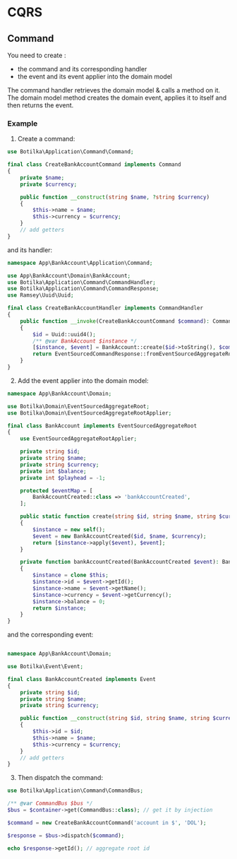 # CQRS



## Command

You need to create :
* the command and its corresponding handler
* the event and its event applier into the domain model

The command handler retrieves the domain model & calls a method on it. The domain model method creates
the domain event, applies it to itself and then returns the event.

### Example

1. Create a command:
```php
use Botilka\Application\Command\Command;

final class CreateBankAccountCommand implements Command
{
    private $name;
    private $currency;

    public function __construct(string $name, ?string $currency)
    {
        $this->name = $name;
        $this->currency = $currency;
    }
    // add getters
}
```

and its handler:
```php
namespace App\BankAccount\Application\Command;

use App\BankAccount\Domain\BankAccount;
use Botilka\Application\Command\CommandHandler;
use Botilka\Application\Command\CommandResponse;
use Ramsey\Uuid\Uuid;

final class CreateBankAccountHandler implements CommandHandler
{
    public function __invoke(CreateBankAccountCommand $command): CommandResponse
    {
        $id = Uuid::uuid4();
        /** @var BankAccount $instance */
        [$instance, $event] = BankAccount::create($id->toString(), $command->getName(), $command->getCurrency());
        return EventSourcedCommandResponse::fromEventSourcedAggregateRoot($instance, $event);
    }
}
```
2. Add the event applier into the domain model:
```php
namespace App\BankAccount\Domain;

use Botilka\Domain\EventSourcedAggregateRoot;
use Botilka\Domain\EventSourcedAggregateRootApplier;

final class BankAccount implements EventSourcedAggregateRoot
{
    use EventSourcedAggregateRootApplier;

    private string $id;
    private string $name;
    private string $currency;
    private int $balance;
    private int $playhead = -1;

    protected $eventMap = [
        BankAccountCreated::class => 'bankAccountCreated',
    ];

    public static function create(string $id, string $name, string $currency): array
    {
        $instance = new self();
        $event = new BankAccountCreated($id, $name, $currency);
        return [$instance->apply($event), $event];
    }

    private function bankAccountCreated(BankAccountCreated $event): BankAccount
    {
        $instance = clone $this;
        $instance->id = $event->getId();
        $instance->name = $event->getName();
        $instance->currency = $event->getCurrency();
        $instance->balance = 0;
        return $instance;
    }
}
```
and the corresponding event:
```php

namespace App\BankAccount\Domain;

use Botilka\Event\Event;

final class BankAccountCreated implements Event
{
    private string $id;
    private string $name;
    private string $currency;

    public function __construct(string $id, string $name, string $currency)
    {
        $this->id = $id;
        $this->name = $name;
        $this->currency = $currency;
    }
    // add getters
}

```

3. Then dispatch the command:
```php
use Botilka\Application\Command\CommandBus;

/** @var CommandBus $bus */
$bus = $container->get(CommandBus::class); // get it by injection

$command = new CreateBankAccountCommand('account in $', 'DOL');

$response = $bus->dispatch($command);

echo $response->getId(); // aggregate root id
```
